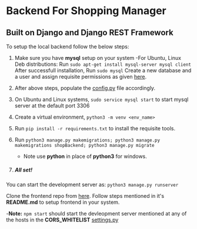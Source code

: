 # Backend For Shopping Manager
## Built on Django and Django REST Framework

To setup the local backend follow the below steps:

1) Make sure you have **mysql** setup on your system
    -For Ubuntu, Linux Deb distributions:
        Run ```sudo apt-get install mysql-server mysql client```
        After successfull installation, 
        Run ```sudo mysql```
        Create a new database and a user and assign requisite permissions as given [here](https://www.digitalocean.com/community/tutorials/how-to-create-a-new-user-and-grant-permissions-in-mysql).
2) After above steps, populate the [config.py](https://github.com/ParitoshKabra/OOAD_Project/blob/main/ooad_proj/config.py) file accordingly.

3) On Ubuntu and Linux systems, ```sudo service mysql start``` to start mysql server at the default port 3306
4) Create a virtual environment, ```python3 -m venv <env_name>```
5) Run ```pip install -r requirements.txt``` to install the requisite tools.
6) Run ```python3 manage.py makemigrations; python3 manage.py makemigrations shopBackend; python3 manage.py migrate```
    - Note use **python** in place of **python3** for windows.
7) ##### All set! 
You can start the development server as: ```python3 manage.py runserver```

Clone the frontend repo from [here](https://github.com/IshuGupta02/ShoppingManager-Frontend). Follow steps mentioned in it's **README.md** to setup frontend in your system.

-**Note:** ```npm start``` should start the devleopment server mentioned at any of the hosts in the **CORS_WHITELIST** [settings.py](https://github.com/ParitoshKabra/OOAD_Project/blob/main/ooad_proj/settings.py)  
